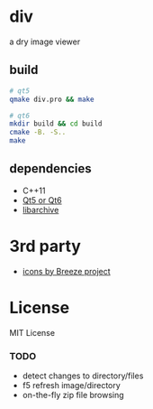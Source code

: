 # div

a dry image viewer

## build
```bash
# qt5
qmake div.pro && make

# qt6
mkdir build && cd build
cmake -B. -S..
make
```
## dependencies
 * C++11
 * [Qt5 or Qt6](http://www.qt.io)
 * [libarchive](http://libarchive.org)

# 3rd party
 * [icons by Breeze project](https://projects.kde.org/projects/kde/workspace/breeze-icons)

# License
MIT License

### TODO
 * detect changes to directory/files
 * f5 refresh image/directory
 * on-the-fly zip file browsing

